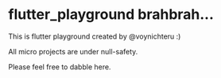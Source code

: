 # flutter_playground brahbrah...

This is flutter playground created by @voynichteru :)

All micro projects are under null-safety.

Please feel free to dabble here.


